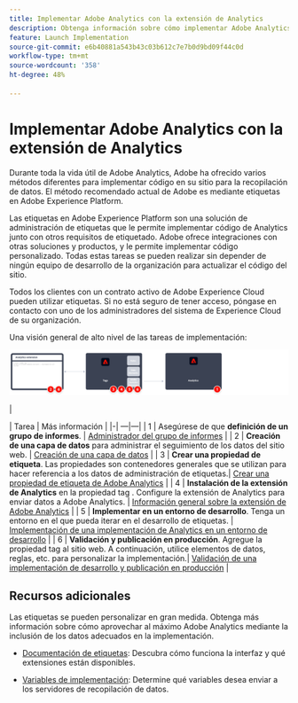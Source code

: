 ```yaml
---
title: Implementar Adobe Analytics con la extensión de Analytics
description: Obtenga información sobre cómo implementar Adobe Analytics mediante etiquetas y la extensión de Analytics
feature: Launch Implementation
source-git-commit: e6b40881a543b43c03b612c7e7b0d9bd09f44c0d
workflow-type: tm+mt
source-wordcount: '358'
ht-degree: 48%

---
```


# Implementar Adobe Analytics con la extensión de Analytics

Durante toda la vida útil de Adobe Analytics, Adobe ha ofrecido varios métodos diferentes para implementar código en su sitio para la recopilación de datos. El método recomendado actual de Adobe es mediante etiquetas en Adobe Experience Platform.

Las etiquetas en Adobe Experience Platform son una solución de administración de etiquetas que le permite implementar código de Analytics junto con otros requisitos de etiquetado. Adobe ofrece integraciones con otras soluciones y productos, y le permite implementar código personalizado. Todas estas tareas se pueden realizar sin depender de ningún equipo de desarrollo de la organización para actualizar el código del sitio.

Todos los clientes con un contrato activo de Adobe Experience Cloud pueden utilizar etiquetas. Si no está seguro de tener acceso, póngase en contacto con uno de los administradores del sistema de Experience Cloud de su organización.

Una visión general de alto nivel de las tareas de implementación:

![Adobe Analytics mediante el flujo de trabajo de extensión de Analytics](../assets/analytics-extension-annotated.png)

|<div style="width:20px"></div>| Tarea | Más información | |-| —|—| | 1 | Asegúrese de que **definición de un grupo de informes**. | [Administrador del grupo de informes](../../admin/admin/c-manage-report-suites/report-suites-admin.md) | | 2 | **Creación de una capa de datos** para administrar el seguimiento de los datos del sitio web. | [Creación de una capa de datos](../prepare/data-layer.md) | | 3 | **Crear una propiedad de etiqueta**. Las propiedades son contenedores generales que se utilizan para hacer referencia a los datos de administración de etiquetas.| [Crear una propiedad de etiqueta de Adobe Analytics](../launch/create-analytics-property.md) | | 4 | **Instalación de la extensión de Analytics** en la propiedad tag . Configure la extensión de Analytics para enviar datos a Adobe Analytics. | [Información general sobre la extensión de Adobe Analytics](https://experienceleague.adobe.com/docs/experience-platform/tags/extensions/client/analytics/overview.html?lang=en) | | 5 | **Implementar en un entorno de desarrollo**. Tenga un entorno en el que pueda iterar en el desarrollo de etiquetas. | [Implementación de una implementación de Analytics en un entorno de desarrollo](./deploy-dev.md) | | 6 | **Validación y publicación en producción**. Agregue la propiedad tag al sitio web. A continuación, utilice elementos de datos, reglas, etc. para personalizar la implementación.| [Validación de una implementación de desarrollo y publicación en producción](./validate-publish-prod.md) |

## Recursos adicionales

Las etiquetas se pueden personalizar en gran medida. Obtenga más información sobre cómo aprovechar al máximo Adobe Analytics mediante la inclusión de los datos adecuados en la implementación.

- [Documentación de etiquetas](https://experienceleague.adobe.com/docs/experience-platform/tags/home.html?lang=es#): Descubra cómo funciona la interfaz y qué extensiones están disponibles.

- [Variables de implementación](../vars/overview.md): Determine qué variables desea enviar a los servidores de recopilación de datos.
